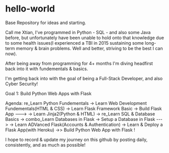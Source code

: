 # hello-world
Base Repository for ideas and starting.

Call me Xtian, I've programmed in Python - SQL - and also some Java before, but unfortunately have been unable to hold onto that knowledge due to some health issues(I experienced a TBI in 2015 sustaining some long-term memory & brain problems. Well and better, striving to be the best I can now).

After being away from programming for 4+ months I'm diving headfirst back into it with fundementals & basics. 

I'm  getting back into with the goal of being a Full-Stack Developer, and also Cyber Security!

Goal 1: Build Python Web Apps with Flask

Agenda: re_Learn Python Fundementals -> Learn Web Development Fundementals(HTML & CSS) -> Learn Flask Framework Basic -> Build Flask App --->
       -> Learn Jinja2(Python & HTML) -> re_Learn SQL & Database Basics -> combo_Learn Databases in Flask -> Setup a Database in Flask   --->
       -> Learn ADVanced Flask(Accounts & Authentication) -> Learn & Deploy a Flask App(with Heroku) ->> Build Python Web App with Flask !

I hope to record & update my journey on this github by posting daily, consistently, and as much as possible!
